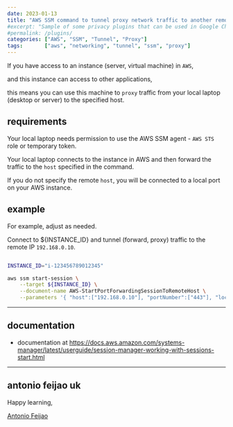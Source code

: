 ```yaml
---
date: 2023-01-13
title: "AWS SSM command to tunnel proxy network traffic to another remote instance"
#excerpt: "Sample of some privacy plugins that can be used in Google Chrome, Mozilla Firefox and others."
#permalink: /plugins/
categories: ["AWS", "SSM", "Tunnel", "Proxy"]
tags:       ["aws", "networking", "tunnel", "ssm", "proxy"]
---
```


If you have access to an instance (server, virtual machine) in `AWS`,  

and this instance can access to other applications,  

this means you can use this machine to `proxy` traffic from your local laptop (desktop or server) to the specified host.

## requirements

Your local laptop needs permission to use the AWS SSM agent - `AWS STS` role or temporary token.

Your local laptop connects to the instance in AWS and then forward the traffic to the `host` specified in the command.

If you do not specify the remote `host`, you will be connected to a local port on your AWS instance.


## example

For example, adjust as needed.

Connect to ${INSTANCE_ID} and tunnel (forward, proxy) traffic to the remote IP `192.168.0.10`.

```bash

INSTANCE_ID="i-123456789012345"

aws ssm start-session \
    --target ${INSTANCE_ID} \
    --document-name AWS-StartPortForwardingSessionToRemoteHost \
    --parameters '{ "host":["192.168.0.10"], "portNumber":["443"], "localPortNumber":["8443"] }'

```

---

## documentation

- documentation at <https://docs.aws.amazon.com/systems-manager/latest/userguide/session-manager-working-with-sessions-start.html>

---

## antonio feijao uk

Happy learning,

[Antonio Feijao](https://www.antoniofeijao.com)
